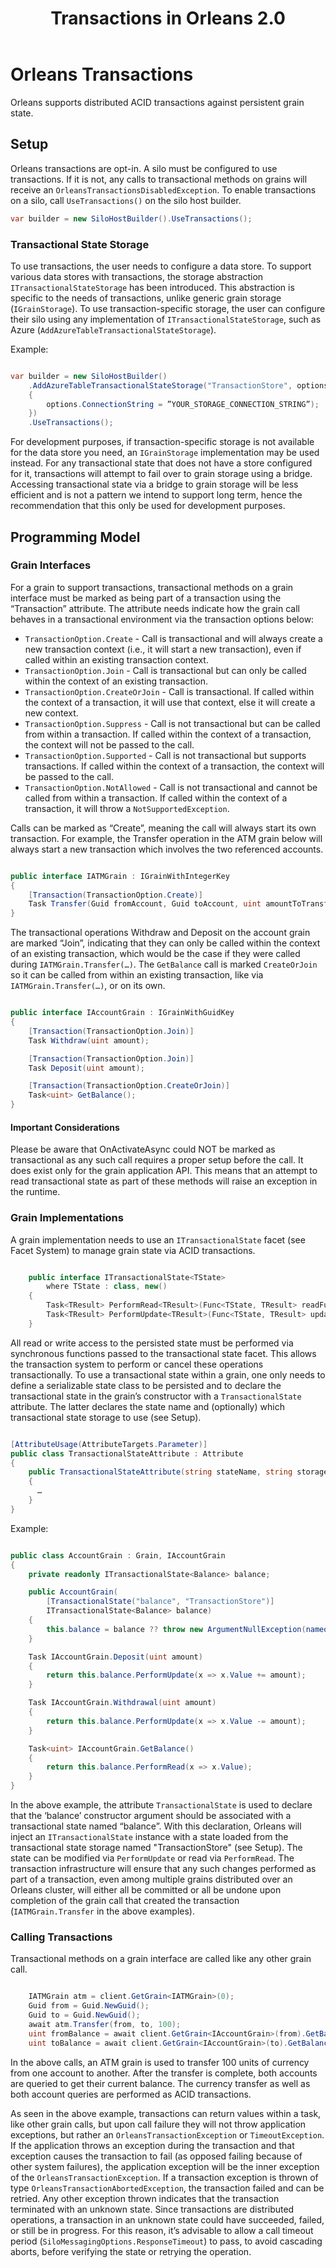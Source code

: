 ﻿---
layout: page
title: Transactions in Orleans 2.0
---

# Orleans Transactions

Orleans supports distributed ACID transactions against persistent grain state.

## Setup

Orleans transactions are opt-in.
A silo must be configured to use transactions.
If it is not, any calls to transactional methods on grains will receive an `OrleansTransactionsDisabledException`.
To enable transactions on a silo, call `UseTransactions()` on the silo host builder.

```csharp
var builder = new SiloHostBuilder().UseTransactions();

```

### Transactional State Storage

To use transactions, the user needs to configure a data store.
To support various data stores with transactions, the storage abstraction `ITransactionalStateStorage` has been introduced.
This abstraction is specific to the needs of transactions, unlike generic grain storage (`IGrainStorage`).
To use transaction-specific storage, the user can configure their silo using any implementation of `ITransactionalStateStorage`, such as Azure (`AddAzureTableTransactionalStateStorage`).

Example:

```csharp

var builder = new SiloHostBuilder()
    .AddAzureTableTransactionalStateStorage("TransactionStore", options =>
    {
        options.ConnectionString = ”YOUR_STORAGE_CONNECTION_STRING”);
    })
    .UseTransactions();

```

For development purposes, if transaction-specific storage is not available for the data store you need, an `IGrainStorage` implementation may be used instead.
For any transactional state that does not have a store configured for it, transactions will attempt to fail over to grain storage using a bridge.
Accessing transactional state via a bridge to grain storage will be less efficient and is not a pattern we intend to support long term, hence the recommendation that this only be used for development purposes.

## Programming Model

### Grain Interfaces

For a grain to support transactions, transactional methods on a grain interface must be marked as being part of a transaction using the “Transaction” attribute.
The attribute needs indicate how the grain call behaves in a transactional environment via the transaction options below:

- `TransactionOption.Create` - Call is transactional and will always create a new transaction context (i.e., it will start a new transaction), even if called within an existing transaction context.
- `TransactionOption.Join` - Call is transactional but can only be called within the context of an existing transaction.
- `TransactionOption.CreateOrJoin` - Call is transactional. If called within the context of a transaction, it will use that context, else it will create a new context.
- `TransactionOption.Suppress` - Call is not transactional but can be called from within a transaction. If called within the context of a transaction, the context will not be passed to the call.
- `TransactionOption.Supported` - Call is not transactional but supports transactions. If called within the context of a transaction, the context will be passed to the call.
- `TransactionOption.NotAllowed` - Call is not transactional and cannot be called from within a transaction. If called within the context of a transaction, it will throw a `NotSupportedException`.

Calls can be marked as “Create”, meaning the call will always start its own transaction.
For example, the Transfer operation in the ATM grain below will always start a new transaction which involves the two referenced accounts.

```csharp

public interface IATMGrain : IGrainWithIntegerKey
{
    [Transaction(TransactionOption.Create)]
    Task Transfer(Guid fromAccount, Guid toAccount, uint amountToTransfer);
}

```

The transactional operations Withdraw and Deposit on the account grain are marked “Join”, indicating that they can only be called within the context of an existing transaction, which would be the case if they were called during `IATMGrain.Transfer(…)`.
The `GetBalance` call is marked `CreateOrJoin` so it can be called from within an existing transaction, like via `IATMGrain.Transfer(…)`, or on its own.

```csharp

public interface IAccountGrain : IGrainWithGuidKey
{
    [Transaction(TransactionOption.Join)]
    Task Withdraw(uint amount);

    [Transaction(TransactionOption.Join)]
    Task Deposit(uint amount);

    [Transaction(TransactionOption.CreateOrJoin)]
    Task<uint> GetBalance();
}

```

#### Important Considerations

Please be aware that OnActivateAsync could NOT be marked as transactional as any such call requires a proper setup before the call. It does exist only for the grain application API. This means that an attempt to read transactional state as part of these methods will raise an exception in the runtime.

### Grain Implementations

A grain implementation needs to use an `ITransactionalState` facet (see Facet System) to manage grain state via ACID transactions.

```csharp

    public interface ITransactionalState<TState>
        where TState : class, new()
    {
        Task<TResult> PerformRead<TResult>(Func<TState, TResult> readFunction);
        Task<TResult> PerformUpdate<TResult>(Func<TState, TResult> updateFunction);
    }

```

All read or write access to the persisted state must be performed via synchronous functions passed to the transactional state facet.
This allows the transaction system to perform or cancel these operations transactionally.
To use a transactional state within a grain, one only needs to define a serializable state class to be persisted and to declare the transactional state in the grain’s constructor with a `TransactionalState` attribute. The latter declares the state name and (optionally) which transactional state storage to use (see Setup).

```csharp

[AttributeUsage(AttributeTargets.Parameter)]
public class TransactionalStateAttribute : Attribute
{
    public TransactionalStateAttribute(string stateName, string storageName = null)
    {
      …
    }
}

```

Example:

```csharp

public class AccountGrain : Grain, IAccountGrain
{
    private readonly ITransactionalState<Balance> balance;

    public AccountGrain(
        [TransactionalState("balance", "TransactionStore")]
        ITransactionalState<Balance> balance)
    {
        this.balance = balance ?? throw new ArgumentNullException(nameof(balance));
    }

    Task IAccountGrain.Deposit(uint amount)
    {
        return this.balance.PerformUpdate(x => x.Value += amount);
    }

    Task IAccountGrain.Withdrawal(uint amount)
    {
        return this.balance.PerformUpdate(x => x.Value -= amount);
    }

    Task<uint> IAccountGrain.GetBalance()
    {
        return this.balance.PerformRead(x => x.Value);
    }
}

```

In the above example, the attribute `TransactionalState` is used to declare that the ‘balance’ constructor argument should be associated with a transactional state named “balance”.
With this declaration, Orleans will inject an `ITransactionalState` instance with a state loaded from the transactional state storage named "TransactionStore" (see Setup).
The state can be modified via `PerformUpdate` or read via `PerformRead`.
The transaction infrastructure will ensure that any such changes performed as part of a transaction, even among multiple grains distributed over an Orleans cluster, will either all be committed or all be undone upon completion of the grain call that created the transaction (`IATMGrain.Transfer` in the above examples).

### Calling Transactions

Transactional methods on a grain interface are called like any other grain call.

```csharp

    IATMGrain atm = client.GetGrain<IATMGrain>(0);
    Guid from = Guid.NewGuid();
    Guid to = Guid.NewGuid();
    await atm.Transfer(from, to, 100);
    uint fromBalance = await client.GetGrain<IAccountGrain>(from).GetBalance();
    uint toBalance = await client.GetGrain<IAccountGrain>(to).GetBalance();

```

In the above calls, an ATM grain is used to transfer 100 units of currency from one account to another.
After the transfer is complete, both accounts are queried to get their current balance.
The currency transfer as well as both account queries are performed as ACID transactions.

As seen in the above example, transactions can return values within a task, like other grain calls, but upon call failure they will not throw application exceptions, but rather an `OrleansTransactionException` or `TimeoutException`.
If the application throws an exception during the transaction and that exception causes the transaction to fail (as opposed failing because of other system failures), the application exception will be the inner exception of the `OrleansTransactionException`.
If a transaction exception is thrown of type `OrleansTransactionAbortedException`, the transaction failed and can be retried.
Any other exception thrown indicates that the transaction terminated with an unknown state.
Since transactions are distributed operations, a transaction in an unknown state could have succeeded, failed, or still be in progress.
For this reason, it’s advisable to allow a call timeout period (`SiloMessagingOptions.ResponseTimeout`) to pass, to avoid cascading aborts, before verifying the state or retrying the operation.
